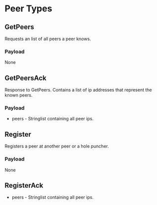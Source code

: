 # Peer Types

## GetPeers

Requests an list of all peers a peer knows.

### Payload

None

## GetPeersAck

Response to GetPeers.
Contains a list of ip addresses that represent the known peers.

### Payload

- peers - Stringlist containing all peer ips.

## Register

Registers a peer at another peer or a hole puncher.

### Payload

None

## RegisterAck

- peers - Stringlist containing all peer ips.